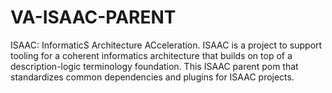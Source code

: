 VA-ISAAC-PARENT
======================

ISAAC: InformaticS Architecture ACceleration. ISAAC is a project to support tooling for a coherent informatics architecture that builds on 
top of a description-logic terminology foundation. This ISAAC parent pom that standardizes common dependencies and plugins for ISAAC projects.
